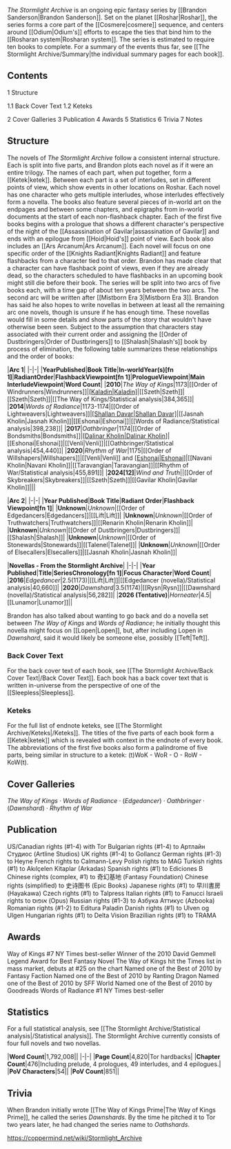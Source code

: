 *The Stormlight Archive* is an ongoing epic fantasy series by [[Brandon Sanderson\|Brandon Sanderson]]. Set on the planet [[Roshar\|Roshar]], the series forms a core part of the [[Cosmere\|cosmere]] sequence, and centers around [[Odium\|Odium's]] efforts to escape the ties that bind him to the [[Rosharan system\|Rosharan system]]. The series is estimated to require ten books to complete.
For a summary of the events thus far, see [[The Stormlight Archive/Summary\|the individual summary pages for each book]].

## Contents

1 Structure

1.1 Back Cover Text
1.2 Keteks


2 Cover Galleries
3 Publication
4 Awards
5 Statistics
6 Trivia
7 Notes


## Structure
The novels of *The Stormlight Archive* follow a consistent internal structure. Each is split into five parts, and Brandon plots each novel as if it were an entire trilogy. The names of each part, when put together, form a [[Ketek\|ketek]]. Between each part is a set of interludes, set in different points of view, which show events in other locations on Roshar. Each novel has one character who gets multiple interludes, whose interludes effectively form a novella. The books also feature several pieces of in-world art on the endpages and between some chapters, and epigraphs from in-world documents at the start of each non-flashback chapter. Each of the first five books begins with a prologue that shows a different character's perspective of the night of the [[Assassination of Gavilar\|assassination of Gavilar]] and ends with an epilogue from [[Hoid\|Hoid's]] point of view. Each book also includes an [[Ars Arcanum\|Ars Arcanum]].
Each novel will focus on one specific order of the [[Knights Radiant\|Knights Radiant]] and feature flashbacks from a character tied to that order. Brandon has made clear that a character can have flashback point of views, even if they are already dead, so the characters scheduled to have flashbacks in an upcoming book might still die before their book. The series will be split into two arcs of five books each, with a time gap of about ten years between the two arcs. The second arc will be written after [[Mistborn Era 3\|Mistborn Era 3]]. Brandon has said he also hopes to write novellas in between at least all the remaining arc one novels, though is unsure if he has enough time. These novellas would fill in some details and show parts of the story that wouldn't have otherwise been seen.
Subject to the assumption that characters stay associated with their current order and assigning the [[Order of Dustbringers\|Order of Dustbringers]] to [[Shalash\|Shalash's]] book by process of elimination, the following table summarizes these relationships and the order of books:


|**Arc 1**|
|-|-|
|**YearPublished**|**Book Title**|**In-worldYear(s)[fn 1]**|**RadiantOrder**|**FlashbackViewpoint[fn 1]**|**PrologueViewpoint**|**Main InterludeViewpoint**|**Word Count**|
|**2010**|*The Way of Kings*|1173|[[Order of Windrunners\|Windrunners]]|[[Kaladin\|Kaladin]](1164-1172)|[[Szeth\|Szeth]]|[[Szeth\|Szeth]]|[[The Way of Kings/Statistical analysis\|384,365]]|
|**2014**|*Words of Radiance*|1173-1174|[[Order of Lightweavers\|Lightweavers]]|[[Shallan Davar\|Shallan Davar]](1167-1172)|[[Jasnah Kholin\|Jasnah Kholin]]|[[Eshonai\|Eshonai]]|[[Words of Radiance/Statistical analysis\|398,238]]|
|**2017**|*Oathbringer*|1174|[[Order of Bondsmiths\|Bondsmiths]]|[[Dalinar Kholin\|Dalinar Kholin]](1140-1168)|[[Eshonai\|Eshonai]]|[[Venli\|Venli]]|[[Oathbringer/Statistical analysis\|454,440]]|
|**2020**|*Rhythm of War*|1175|[[Order of Willshapers\|Willshapers]]|[[Venli\|Venli]] and [[Eshonai\|Eshonai]](1166-1173)|[[Navani Kholin\|Navani Kholin]]|[[Taravangian\|Taravangian]]|[[Rhythm of War/Statistical analysis\|455,891]]|
|**2024[12]**|*Wind and Truth*||[[Order of Skybreakers\|Skybreakers]]|[[Szeth\|Szeth]]|[[Gavilar Kholin\|Gavilar Kholin]]|||


|**Arc 2**|
|-|-|
|**Year Published**|**Book Title**|**Radiant Order**|**Flashback Viewpoint[fn 1]**|
|**Unknown**|*Unknown*|[[Order of Edgedancers\|Edgedancers]]|[[Lift\|Lift]]|
|**Unknown**|*Unknown*|[[Order of Truthwatchers\|Truthwatchers]]|[[Renarin Kholin\|Renarin Kholin]]|
|**Unknown**|*Unknown*|[[Order of Dustbringers\|Dustbringers]]|[[Shalash\|Shalash]]|
|**Unknown**|*Unknown*|[[Order of Stonewards\|Stonewards]]|[[Talenel\|Talenel]]|
|**Unknown**|*Unknown*|[[Order of Elsecallers\|Elsecallers]]|[[Jasnah Kholin\|Jasnah Kholin]]|

|**Novellas - From the Stormlight Archive**|
|-|-|
|**Year Published**|**Title**|**SeriesChronology[fn 1]**|**Focus Character**|**Word Count**|
|**2016**|*Edgedancer*|2.5(1173)|[[Lift\|Lift]]|[[Edgedancer (novella)/Statistical analysis\|40,660]]|
|**2020**|*Dawnshard*|3.5(1174)|[[Rysn\|Rysn]]|[[Dawnshard (novella)/Statistical analysis\|56,282]]|
|**2026 (Tentative)**|*Horneater*|4.5|[[Lunamor\|Lunamor]]||


Brandon has also talked about wanting to go back and do a novella set between *The Way of Kings* and *Words of Radiance*; he initially thought this novella might focus on [[Lopen\|Lopen]], but, after including Lopen in *Dawnshard*, said it would likely be someone else, possibly [[Teft\|Teft]].

### Back Cover Text
For the back cover text of each book, see [[The Stormlight Archive/Back Cover Text\|/Back Cover Text]].
Each book has a back cover text that is written in-universe from the perspective of one of the [[Sleepless\|Sleepless]].

### Keteks
For the full list of endnote keteks, see [[The Stormlight Archive/Keteks\|/Keteks]].
The titles of the five parts of each book form a [[Ketek\|ketek]] which is revealed with context in the endnote of every book. The abbreviations of the first five books also form a palindrome of five parts, being similar in structure to a ketek: (t)WoK - WoR - O - RoW - KoW(t).

## Cover Galleries
*The Way of Kings* · *Words of Radiance* · (*Edgedancer*) · *Oathbringer* · (*Dawnshard*) · *Rhythm of War*
## Publication

US/Canadian rights (#1-4) with Tor
Bulgarian rights (#1-4) to Артлайн Студиос (Artline Studios)
UK rights (#1-4) to Gollancz
German rights (#1-3) to Heyne
French rights to Calmann-Levy
Polish rights to MAG
Turkish rights (#1) to Akılçelen Kitaplar (Arkadas)
Spanish rights (#1) to Ediciones B
Chinese rights (complex, #1) to 奇幻基地 (Fantasy Foundation)
Chinese rights (simplified) to 史诗图书 (Epic Books)
Japanese rights (#1) to 早川書房 (Hayakawa)
Czech rights (#1) to Talpress
Italian rights (#1) to Fanucci
Israeli rights to אופוס (Opus)
Russian rights (#1-3) to Азбука Аттикус (Azbooka)
Romanian rights (#1-2) to Editura Paladin
Danish rights (#1) to Ulven og Ulgen
Hungarian rights (#1) to Delta Vision
Brazillian rights (#1) to TRAMA

## Awards
Way of Kings #7 NY Times best-seller
Winner of the 2010 David Gemmell Legend Award for Best Fantasy Novel
The Way of Kings hit the Times list in mass market, debuts at #25 on the chart
Named one of the Best of 2010 by Fantasy Faction
Named one of the Best of 2010 by Ranting Dragon
Named one of the Best of 2010 by SFF World
Named one of the Best of 2010 by Goodreads
Words of Radiance #1 NY Times best-seller
## Statistics
For a full statistical analysis, see [[The Stormlight Archive/Statistical analysis\|/Statistical analysis]].
The Stormlight Archive currently consists of four full novels and two novellas.

|**Word Count**|1,792,008||
|-|-|
|**Page Count**|4,820|Tor hardbacks|
|**Chapter Count**|476|Including prelude, 4 prologues, 49 interludes, and 4 epilogues.|
|**PoV Characters**|54||
|**PoV Count**|851||

## Trivia
When Brandon initially wrote [[The Way of Kings Prime\|The Way of Kings Prime]], he called the series *Dawnshards*. By the time he pitched it to Tor two years later, he had changed the series name to *Oathshards*.


https://coppermind.net/wiki/Stormlight_Archive